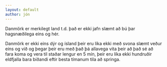 ```yaml
---
layout: default
author: jón
---
```

Danmörk er merkilegt land t.d. það er ekki jafn slæmt að bú þar hagsnæðilega eins og hér.

Danmörk er ekki eins dýr og ísland þeir eru líka ekki með svona slæmt veður eins og við og þegar þeir eru með það þá allavega vita þeir að það sé að fara koma og vera til staðar lengur en 5 mín, þeir eru líka ekki hundruðir eldfjalla bara bíðandi eftir besta tímanum tila að springa.